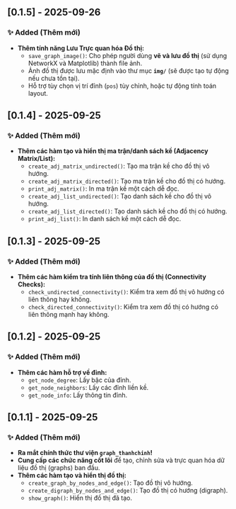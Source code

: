 ## [0.1.5] - 2025-09-26

### ✨ Added (Thêm mới)

-   **Thêm tính năng Lưu Trực quan hóa Đồ thị:**
    -   `save_graph_image()`: Cho phép người dùng **vẽ và lưu đồ thị** (sử dụng NetworkX và Matplotlib) thành file ảnh.
    -   Ảnh đồ thị được lưu mặc định vào thư mục **`img/`** (sẽ được tạo tự động nếu chưa tồn tại).
    -   Hỗ trợ tùy chọn vị trí đỉnh (`pos`) tùy chỉnh, hoặc tự động tính toán layout.

## [0.1.4] - 2025-09-25

### ✨ Added (Thêm mới)

-   **Thêm các hàm tạo và hiển thị ma trận/danh sách kề (Adjacency Matrix/List):**
    -   `create_adj_matrix_undirected()`: Tạo ma trận kề cho đồ thị vô hướng.
    -   `create_adj_matrix_directed()`: Tạo ma trận kề cho đồ thị có hướng.
    -   `print_adj_matrix()`: In ma trận kề một cách dễ đọc.
    -   `create_adj_list_undirected()`: Tạo danh sách kề cho đồ thị vô hướng.
    -   `create_adj_list_directed()`: Tạo danh sách kề cho đồ thị có hướng.
    -   `print_adj_list()`: In danh sách kề một cách dễ đọc.

## [0.1.3] - 2025-09-25

### ✨ Added (Thêm mới)

-   **Thêm các hàm kiểm tra tính liên thông của đồ thị (Connectivity Checks):**
    -   `check_undirected_connectivity()`: Kiểm tra xem đồ thị vô hướng có liên thông hay không.
    -   `check_directed_connectivity()`: Kiểm tra xem đồ thị có hướng có liên thông mạnh hay không.

## [0.1.2] - 2025-09-25

### ✨ Added (Thêm mới)

-   **Thêm các hàm hỗ trợ về đỉnh:**
    -   `get_node_degree`: Lấy bậc của đỉnh.
    -   `get_node_neighbors`: Lấy các đỉnh liền kề.
    -   `get_node_info`: Lấy thông tin đỉnh.

## [0.1.1] - 2025-09-25

### ✨ Added (Thêm mới)

-   **Ra mắt chính thức thư viện `graph_thanhchinh`!**
-   **Cung cấp các chức năng cốt lõi** để tạo, chỉnh sửa và trực quan hóa dữ liệu đồ thị (graphs) ban đầu.
-   **Thêm các hàm tạo và hiển thị đồ thị:**
    -   `create_graph_by_nodes_and_edge()`: Tạo đồ thị vô hướng.
    -   `create_digraph_by_nodes_and_edge()`: Tạo đồ thị có hướng (digraph).
    -   `show_graph()`: Hiển thị đồ thị đã tạo.

